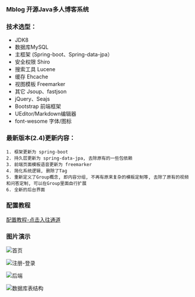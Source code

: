 ﻿### Mblog 开源Java多人博客系统

### 技术选型：

* JDK8
* 数据库MySQL
* 主框架 (Spring-boot、Spring-data-jpa）
* 安全权限 Shiro
* 搜索工具 Lucene
* 缓存 Ehcache
* 视图模板 Freemarker
* 其它 Jsoup、fastjson
* jQuery、Seajs
* Bootstrap 前端框架
* UEditor/Markdown编辑器
* font-wesome 字体/图标

### 最新版本(2.4)更新内容：
    1. 框架更新为 spring-boot
    2. 持久层更新为 spring-data-jpa, 去除原有的一些包依赖
    3. 前端页面模板语音更新为 freemarker
    4. 简化系统逻辑, 删除了Tag
    5. 重新定义了Group概念, 即内容分组, 不再有原来复杂的模板定制等, 去除了原有的视频和问答定制, 可以在Group里面自行扩展
    6. 全新的后台界面

### 配置教程
[配置教程-点击入往通道](http://www.mtons.com/dock/mblog)
    
### 图片演示 

![首页](https://gitee.com/uploads/images/2017/1220/104748_cac3751e_330414.jpeg "未标题-1.jpg")

![注册-登录](https://gitee.com/uploads/images/2017/1220/104804_832a7479_330414.jpeg "未标题-2.jpg")

![后端](https://gitee.com/uploads/images/2017/1220/104821_5728e84b_330414.jpeg "未标题-4.jpg")

![数据库表结构](https://gitee.com/uploads/images/2017/1220/110654_52fb4141_330414.png "QQ截图20171220093237.png")